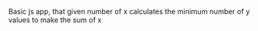 Basic js app, that given number of x calculates the minimum number of y values to make the sum of x
